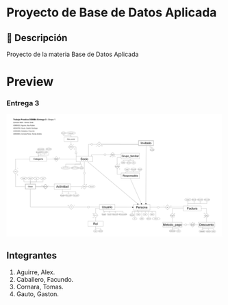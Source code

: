 # Proyecto de Base de Datos Aplicada
## 🎯 Descripción
Proyecto de la materia Base de Datos Aplicada


# Preview
### Entrega 3
![canon](https://raw.githubusercontent.com/facucab/proyecto-BDA/refs/heads/main/DER.png)

## Integrantes
1. Aguirre, Alex. 
2. Caballero, Facundo.
3. Cornara, Tomas.
2. Gauto, Gaston.  
